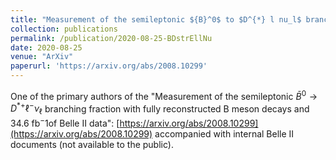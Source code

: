 ```yaml
---
title: "Measurement of the semileptonic ${B}^0$ to $D^{*} l nu_l$ branching fraction with fully reconstructed $B$ meson decays and 34.6 fb$^{-1}$ of Belle II data."
collection: publications
permalink: /publication/2020-08-25-BDstrEllNu
date: 2020-08-25
venue: "ArXiv"
paperurl: 'https://arxiv.org/abs/2008.10299'
---
```


One of the primary authors of the "Measurement of the semileptonic $\bar{B}^0 \rightarrow D^{*+} \ell^{-} \nu_{\ell}$ branching fraction with fully reconstructed B meson decays and 34.6 fb${^−1}$of Belle II data": [https://arxiv.org/abs/2008.10299](https://arxiv.org/abs/2008.10299) accompanied with internal Belle II documents (not available to the public).